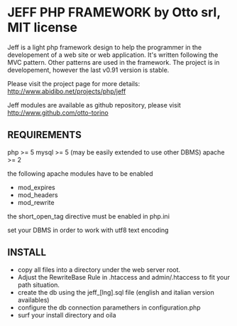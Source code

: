 JEFF PHP FRAMEWORK by Otto srl, MIT license
===================================================================

Jeff is a light php framework design to help the programmer in the 
developement of a web site or web application. It's written
following the MVC pattern. Other patterns are used in the
framework.
The project is in developement, however the last v0.91 version is stable.

Please visit the project page for more details:
http://www.abidibo.net/projects/php/jeff

Jeff modules are available as github repository, please visit 
http://www.github.com/otto-torino

REQUIREMENTS
------------
php >= 5
mysql >= 5 (may be easily extended to use other DBMS)
apache >= 2

the following apache modules have to be enabled
- mod_expires
- mod_headers
- mod_rewrite

the short_open_tag directive must be enabled in php.ini

set your DBMS in order to work with utf8 text encoding
 
INSTALL
--------
- copy all files into a directory under the web server root.
- Adjust the RewriteBase Rule in .htaccess and admin/.htaccess to
fit your path situation.
- create the db using the jeff_[lng].sql file (english and italian version availables)
- configure the db connection paramethers in configuration.php
- surf your install directory and oila
